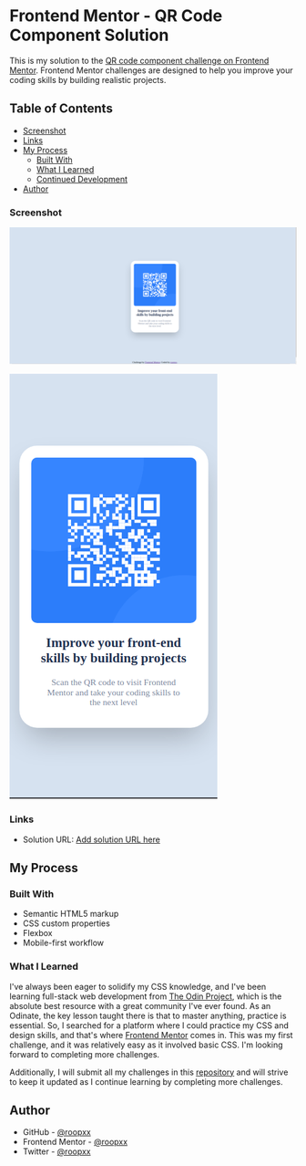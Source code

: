 # Frontend Mentor - QR Code Component Solution

This is my solution to the [QR code component challenge on Frontend Mentor](https://www.frontendmentor.io/challenges/qr-code-component-iux_sIO_H). Frontend Mentor challenges are designed to help you improve your coding skills by building realistic projects.

## Table of Contents

- [Screenshot](#screenshot)
- [Links](#links)
- [My Process](#my-process)
  - [Built With](#built-with)
  - [What I Learned](#what-i-learned)
  - [Continued Development](#continued-development)
- [Author](#author)

### Screenshot

![Desktop](./screenshot/desktop.png)

![Mobile](./screenshot/mobile.png)

### Links

- Solution URL: [Add solution URL here](https://github.com/roopxx/frontend-mentor-challenges/tree/main/qr-code-component-main)

## My Process

### Built With

- Semantic HTML5 markup
- CSS custom properties
- Flexbox
- Mobile-first workflow

### What I Learned

I've always been eager to solidify my CSS knowledge, and I've been learning full-stack web development from [The Odin Project](https://www.theodinproject.com/), which is the absolute best resource with a great community I've ever found. As an Odinate, the key lesson taught there is that to master anything, practice is essential. So, I searched for a platform where I could practice my CSS and design skills, and that's where [Frontend Mentor](https://www.frontendmentor.io/) comes in. This was my first challenge, and it was relatively easy as it involved basic CSS. I'm looking forward to completing more challenges.

Additionally, I will submit all my challenges in this [repository](https://github.com/roopxx/frontend-mentor-challenges) and will strive to keep it updated as I continue learning by completing more challenges.

## Author

- GitHub - [@roopxx](https://github.com/roopxx)
- Frontend Mentor - [@roopxx](https://www.frontendmentor.io/profile/roopxx)
- Twitter - [@roopxx](https://www.twitter.com/roopxx)
